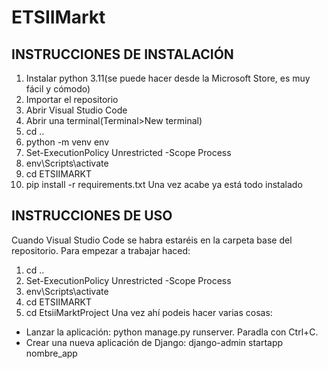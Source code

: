 # ETSIIMarkt

## **INSTRUCCIONES DE INSTALACIÓN**
1. Instalar python 3.11(se puede hacer desde la Microsoft Store, es muy fácil y cómodo)
2. Importar el repositorio
3. Abrir Visual Studio Code
4. Abrir una terminal(Terminal>New terminal)
5. cd ..
6. python -m venv env
7. Set-ExecutionPolicy Unrestricted -Scope Process
8. env\Scripts\activate
9. cd ETSIIMARKT
10. pip install -r requirements.txt
Una vez acabe ya está todo instalado

## **INSTRUCCIONES DE USO**
Cuando Visual Studio Code se habra estaréis en la carpeta base del repositorio. Para empezar a trabajar haced:
1. cd ..
2. Set-ExecutionPolicy Unrestricted -Scope Process
3. env\Scripts\activate
4. cd ETSIIMARKT
5. cd EtsiiMarktProject
Una vez ahí podeis hacer varias cosas:
- Lanzar la aplicación: python manage.py runserver. Paradla con Ctrl+C.
- Crear una nueva aplicación de Django: django-admin startapp nombre_app
